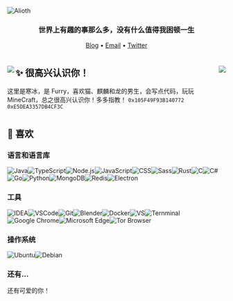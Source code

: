 ![Alioth](https://picture.hanbings.com/2022/05/24/88eb3a319991f.jpg)

<h3 align="center">世界上有趣的事那么多，没有什么值得我困顿一生</h3>

<p align="center">
  <a target="_blank" href="https://blog.hanbings.io/">Blog</a> •
  <a target="_blank" href="mailto:hanbings@hanbings.io">Email</a> •
  <a target="_blank" href="https://twitter.com/IceCatHanbings">Twitter</a>
</p>

#    
<img align="left" src="https://github-readme-stats.vercel.app/api?username=hanbings&show_icons=true">

<img align="right" src="https://github-readme-stats.vercel.app/api/top-langs/?username=hanbings&layout=compact&hide=html,css,less,scss&langs_count=8&theme=tokyonight&hide_title=true">

## ✨ 很高兴认识你！
这里是寒冰，是 Furry，喜欢猫、麒麟和龙的男生，会写点代码，玩玩 MineCraft，总之很高兴认识你！多多指教！
`0x105F49F93B140772` `0xE5DEA3357DB4CF3C`

# 

## 🎯 喜欢

### 语言和语言库
![Java](https://img.shields.io/badge/Java-ED8B00?style=for-the-badge&logo=java&logoColor=white)![TypeScript](https://img.shields.io/badge/TypeScript-007ACC?style=for-the-badge&logo=typescript&logoColor=white)![Node.js](https://img.shields.io/badge/Node.js-43853D?style=for-the-badge&logo=node.js&logoColor=white)![JavaScript](https://img.shields.io/badge/JavaScript-F7DF1E?style=for-the-badge&logo=javascript&logoColor=black)![CSS](https://img.shields.io/badge/CSS-239120?&style=for-the-badge&logo=css3&logoColor=white)![Sass](https://img.shields.io/badge/Sass-CC6699?style=for-the-badge&logo=sass&logoColor=white)![Rust](https://img.shields.io/badge/Rust-000000?style=for-the-badge&logo=rust&logoColor=white)![C](https://img.shields.io/badge/C-00599C?style=for-the-badge&logo=c&logoColor=white)![C#](https://img.shields.io/badge/C%23-239120?style=for-the-badge&logo=c-sharp&logoColor=white)![Go](https://img.shields.io/badge/Go-00ADD8?style=for-the-badge&logo=go&logoColor=white)![Python](https://img.shields.io/static/v1?style=for-the-badge&message=Python&color=336e9d&logo=Python&logoColor=ffffff&label=)![MongoDB](https://img.shields.io/badge/MongoDB-4EA94B?style=for-the-badge&logo=mongodb&logoColor=white)![Redis](https://img.shields.io/badge/redis-%23DD0031.svg?&style=for-the-badge&logo=redis&logoColor=white)![Electron](https://img.shields.io/static/v1?style=for-the-badge&message=Electron&color=2b2e3b&logo=Electron&logoColor=ffffff&label=)
### 工具
![IDEA](https://img.shields.io/badge/IntelliJ_IDEA-000000.svg?style=for-the-badge&logo=intellij-idea&logoColor=white)![VSCode](https://img.shields.io/badge/Visual_Studio_Code-0078D4?style=for-the-badge&logo=visual%20studio%20code&logoColor=white)![Git](https://img.shields.io/badge/GIT-E44C30?style=for-the-badge&logo=git&logoColor=white)![Blender](https://img.shields.io/badge/blender-%23F5792A.svg?style=for-the-badge&logo=blender&logoColor=white)![Docker](https://img.shields.io/badge/Docker-2CA5E0?style=for-the-badge&logo=docker&logoColor=white)![VS](https://img.shields.io/badge/Visual_Studio-5C2D91?style=for-the-badge&logo=visual%20studio&logoColor=white)![Ternminal](https://img.shields.io/badge/windows%20terminal-4D4D4D?style=for-the-badge&logo=windows%20terminal&logoColor=white)![Google Chrome](https://img.shields.io/badge/Google_chrome-4285F4?style=for-the-badge&logo=Google-chrome&logoColor=white)![Microsoft Edge](https://img.shields.io/badge/Microsoft_Edge-0078D7?style=for-the-badge&logo=Microsoft-edge&logoColor=white)![Tor Browser](https://img.shields.io/badge/Tor_Browser-7D4698?style=for-the-badge&logo=Tor-Browser&logoColor=white)
### 操作系统
![Ubuntu](https://img.shields.io/static/v1?style=for-the-badge&message=Ubuntu&color=d64614&logo=Ubuntu&logoColor=ffffff&label=)![Debian](https://img.shields.io/static/v1?style=for-the-badge&message=Debian&color=A81D33&logo=Debian&logoColor=ffffff&label=)
### 还有...
还有可爱的你！